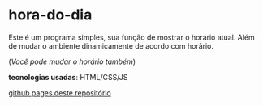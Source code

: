 # hora-do-dia

Este é um programa simples, sua função de mostrar o horário atual.
Além de mudar o ambiente dinamicamente de acordo com horário.

(*Você pode mudar o horário também*)

**tecnologias usadas**: HTML/CSS/JS

[github pages deste repositório](https://m1guelzinn.github.io/horario-do-dia/)
